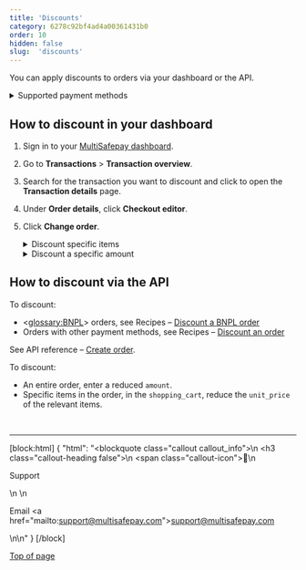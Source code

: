 ```yaml
---
title: 'Discounts'
category: 6278c92bf4ad4a00361431b0
order: 10
hidden: false
slug:  'discounts'
---
```

You can apply discounts to orders via your dashboard or the API.

<details id="supported-payment-methods">
<summary>Supported payment methods</summary>
<br>

- AfterPay
- Alipay
- E-Invoicing
- in3
- Klarna
- Pay After Delivery

</details>

## How to discount in your dashboard

1. Sign in to your [MultiSafepay dashboard](https://merchant.multisafepay.com).  
2. Go to **Transactions** > **Transaction overview**.  
3. Search for the transaction you want to discount and click to open the **Transaction details** page.  
4. Under **Order details**, click **Checkout editor**.  
5. Click **Change order**.

    <details id="discount-specific-items">
    <summary>Discount specific items</summary>
    <br>

    - In the **Quantity** field, enter the number of units to discount.
    - In the **Name** field, enter the name of the item to discount.
    - In the **Unit price** field, enter the single unit price as a _negative_ number, e.g. -10.
    - From the **Tax** list, select **None (0.0%)**. 
    - Click **Add**.
    - Check that the **New total** amount is correct. 
    - To display a field to enter add any relevant comments, click **Description**.
    - Click **Save item changes**.

    <br>
    
    A new transaction is generated and the <<glossary:order status>> is **Completed**.

    <br>

    </details>

    <details id="discount-specific-amount">
    <summary>Discount a specific amount</summary>
    <br>

    - In the **Quantity** field, enter **1**.
    - In the **Name** field, enter a description of the discount.
    - In the **Unit price** field, enter the discount amount as a _negative_ number, e.g. -10.
    - From the **Tax** list, select **None (0.0%)**. 
    - Click **Add**.
    - Check that the **New total** amount is correct. 
    - To display a field to enter add any relevant comments, click **Description**.
    - Click **Save item changes**.  

    <br>
    
    A new transaction is generated and the <<glossary:order status>> is **Completed**.
    
    </details>

## How to discount via the API 

To discount:

- <<glossary:BNPL>> orders, see Recipes – [Discount a BNPL order](/recipes/discount-a-bnpl-order/)
- Orders with other payment methods, see Recipes – [Discount an order](/recipes/discount-an-order/)


See API reference – [Create order](/reference/createorder/).

To discount: 
      
- An entire order, enter a reduced `amount`. 
- Specific items in the order, in the `shopping_cart`, reduce the `unit_price` of the relevant items.
<br>

---

[block:html]
{
  "html": "<blockquote class=\"callout callout_info\">\n    <h3 class=\"callout-heading false\">\n        <span class=\"callout-icon\">💬</span>\n        <p>Support</p>\n    </h3>\n    <p>Email <a href=\"mailto:support@multisafepay.com\">support@multisafepay.com</a></p>\n</blockquote>\n"
}
[/block]

[Top of page](#)